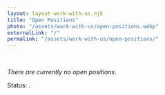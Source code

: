 ```yaml
---
layout: layout-work-with-us.njk
title: "Open Positions"
photo: "/assets/work-with-us/open-positions.webp"
externalLink: "/"
permalink: "/assets/work-with-us/open-positions/"
---
```


<br>

_There are currently no open positions_.

Status: <span id="date"></span>.

<script>
const currentDateISO = new Date().toISOString().split('T')[0];
document.getElementById('date').innerHTML = currentDateISO;
</script>

<br></br>

<br></br>